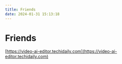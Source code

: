 ```yaml
---
title: Friends
date: 2024-01-31 15:13:18
---
```


# Friends

[https://video-ai-editor.techidaily.com](https://video-ai-editor.techidaily.com)